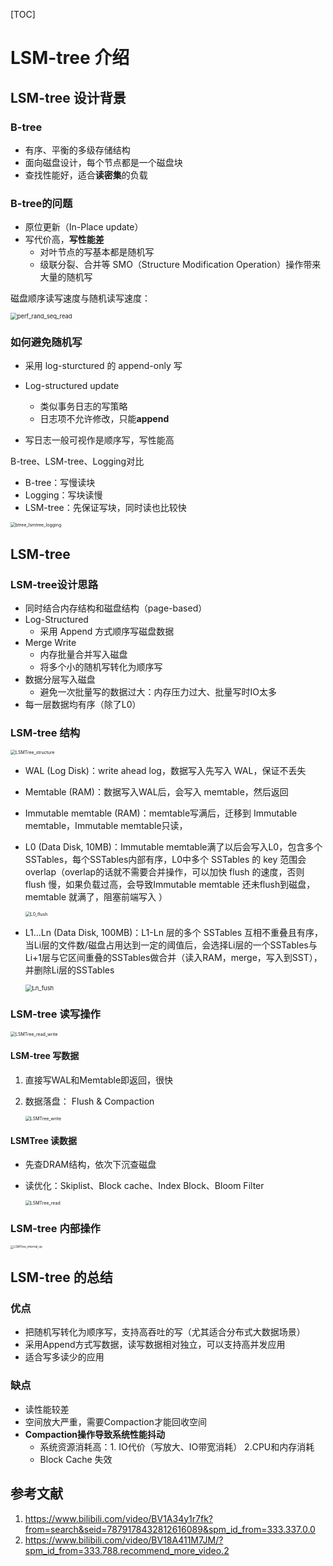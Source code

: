 [TOC]

# LSM-tree 介绍

## LSM-tree 设计背景

### B-tree

- 有序、平衡的多级存储结构
- 面向磁盘设计，每个节点都是一个磁盘块
- 查找性能好，适合**读密集**的负载

### B-tree的问题

- 原位更新（In-Place update）
- 写代价高，**写性能差**
  - 对叶节点的写基本都是随机写
  - 级联分裂、合并等 SMO（Structure Modification Operation）操作带来大量的随机写

磁盘顺序读写速度与随机读写速度：

<img src="LSM-tree.assets/perf_rand_seq_read.png" alt="perf_rand_seq_read" style="zoom: 67%;" />

### 如何避免随机写

- 采用 log-sturctured 的 append-only 写
- Log-structured update
  - 类似事务日志的写策略
  - 日志项不允许修改，只能**append**

- 写日志一般可视作是顺序写，写性能高

B-tree、LSM-tree、Logging对比

- B-tree：写慢读块
- Logging：写块读慢
- LSM-tree：先保证写块，同时读也比较快

<img src="LSM-tree.assets/btree_lsmtree_logging.png" alt="btree_lsmtree_logging" style="zoom:50%;" />

## LSM-tree

### LSM-tree设计思路

- 同时结合内存结构和磁盘结构（page-based）
- Log-Structured
  - 采用 Append 方式顺序写磁盘数据
- Merge Write
  - 内存批量合并写入磁盘
  - 将多个小的随机写转化为顺序写
- 数据分层写入磁盘
  - 避免一次批量写的数据过大：内存压力过大、批量写时IO太多
- 每一层数据均有序（除了L0）

### LSM-tree 结构

<img src="LSM-tree.assets/LSMTree_structure.png" alt="LSMTree_structure" style="zoom:50%;" />

- WAL (Log Disk)：write ahead log，数据写入先写入 WAL，保证不丢失

- Memtable (RAM)：数据写入WAL后，会写入 memtable，然后返回

- Immutable memtable (RAM)：memtable写满后，迁移到 Immutable memtable，Immutable memtable只读，

- L0  (Data Disk, 10MB)：Immutable memtable满了以后会写入L0，包含多个SSTables，每个SSTables内部有序，L0中多个 SSTables 的 key 范围会 overlap（overlap的话就不需要合并操作，可以加快 flush 的速度，否则 flush 慢，如果负载过高，会导致Immutable memtable 还未flush到磁盘，memtable 就满了，阻塞前端写入 ）

  <img src="LSM-tree.assets/L0_flush.png" alt="L0_flush" style="zoom:50%;" />

- L1...Ln (Data Disk, 100MB)：L1-Ln 层的多个 SSTables 互相不重叠且有序，当Li层的文件数/磁盘占用达到一定的阈值后，会选择Li层的一个SSTables与Li+1层与它区间重叠的SSTables做合并（读入RAM，merge，写入到SST），并删除Li层的SSTables

  <img src="LSM-tree.assets/Ln_fush.png" alt="Ln_fush" style="zoom: 67%;" />

### LSM-tree 读写操作

<img src="LSM-tree.assets/LSMTree_read_write.png" alt="LSMTree_read_write" style="zoom:50%;" />



#### LSM-tree 写数据

1. 直接写WAL和Memtable即返回，很快

2. 数据落盘： Flush & Compaction

   <img src="LSM-tree.assets/LSMTree_write.png" alt="LSMTree_write" style="zoom:50%;" />

#### LSMTree 读数据

- 先查DRAM结构，依次下沉查磁盘

- 读优化：Skiplist、Block cache、Index Block、Bloom Filter

  <img src="LSM-tree.assets/LSMTree_read.png" alt="LSMTree_read" style="zoom:50%;" />

### LSM-tree 内部操作

<img src="LSM-tree.assets/LSMTree_internal_op.png" alt="LSMTree_internal_op" style="zoom: 33%;" />







## LSM-tree 的总结

### 优点

- 把随机写转化为顺序写，支持高吞吐的写（尤其适合分布式大数据场景）
- 采用Append方式写数据，读写数据相对独立，可以支持高并发应用
- 适合写多读少的应用

### 缺点

- 读性能较差
- 空间放大严重，需要Compaction才能回收空间
- **Compaction操作导致系统性能抖动**
  - 系统资源消耗高：1. IO代价（写放大、IO带宽消耗） 2.CPU和内存消耗
  - Block Cache 失效

## 参考文献

1. https://www.bilibili.com/video/BV1A34y1r7fk?from=search&seid=7879178432812616089&spm_id_from=333.337.0.0
2. https://www.bilibili.com/video/BV18A411M7JM/?spm_id_from=333.788.recommend_more_video.2


